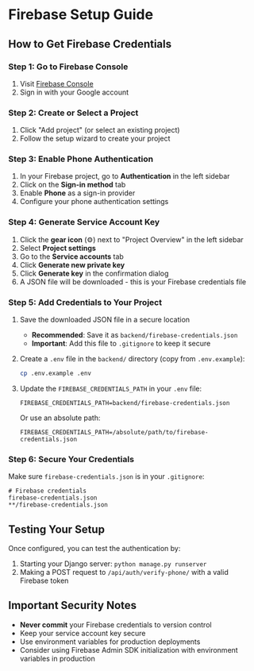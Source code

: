# Firebase Setup Guide

## How to Get Firebase Credentials

### Step 1: Go to Firebase Console
1. Visit [Firebase Console](https://console.firebase.google.com/)
2. Sign in with your Google account

### Step 2: Create or Select a Project
1. Click "Add project" (or select an existing project)
2. Follow the setup wizard to create your project

### Step 3: Enable Phone Authentication
1. In your Firebase project, go to **Authentication** in the left sidebar
2. Click on the **Sign-in method** tab
3. Enable **Phone** as a sign-in provider
4. Configure your phone authentication settings

### Step 4: Generate Service Account Key
1. Click the **gear icon** (⚙️) next to "Project Overview" in the left sidebar
2. Select **Project settings**
3. Go to the **Service accounts** tab
4. Click **Generate new private key**
5. Click **Generate key** in the confirmation dialog
6. A JSON file will be downloaded - this is your Firebase credentials file

### Step 5: Add Credentials to Your Project
1. Save the downloaded JSON file in a secure location
   - **Recommended**: Save it as `backend/firebase-credentials.json`
   - **Important**: Add this file to `.gitignore` to keep it secure

2. Create a `.env` file in the `backend/` directory (copy from `.env.example`):
   ```bash
   cp .env.example .env
   ```

3. Update the `FIREBASE_CREDENTIALS_PATH` in your `.env` file:
   ```
   FIREBASE_CREDENTIALS_PATH=backend/firebase-credentials.json
   ```
   Or use an absolute path:                                                         
   ```
   FIREBASE_CREDENTIALS_PATH=/absolute/path/to/firebase-credentials.json
   ```

### Step 6: Secure Your Credentials
Make sure `firebase-credentials.json` is in your `.gitignore`:
```
# Firebase credentials
firebase-credentials.json
**/firebase-credentials.json
```

## Testing Your Setup

Once configured, you can test the authentication by:
1. Starting your Django server: `python manage.py runserver`
2. Making a POST request to `/api/auth/verify-phone/` with a valid Firebase token

## Important Security Notes
- **Never commit** your Firebase credentials to version control
- Keep your service account key secure
- Use environment variables for production deployments
- Consider using Firebase Admin SDK initialization with environment variables in production
